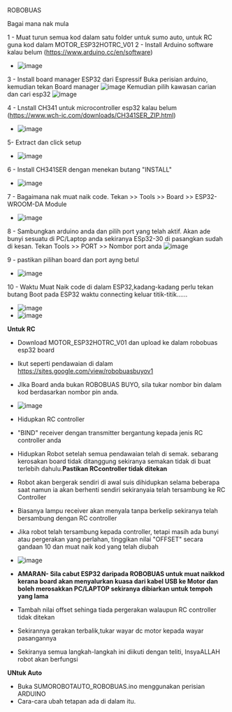 ROBOBUAS

Bagai mana nak mula

1 - Muat turun semua kod dalam satu folder untuk sumo auto, untuk RC guna kod dalam MOTOR_ESP32HOTRC_V01
2 - Install Arduino software kalau belum (https://www.arduino.cc/en/software)
- ![image](https://github.com/user-attachments/assets/d5e1ac11-e52f-4b1e-b002-7e3a9ed0469f)

3 - Install board manager ESP32 dari Espressif
  Buka perisian arduino, kemudian tekan Board manager
  ![image](https://github.com/user-attachments/assets/c13115bf-03bd-4aa9-bd49-6f9ec5910b2d)
  Kemudian pilih kawasan carian dan cari esp32
  ![image](https://github.com/user-attachments/assets/51c9f8da-faf9-4e49-84d8-6df88c9ce2f2)

4 - Lnstall CH341 untuk microcontroller esp32 kalau belum (https://www.wch-ic.com/downloads/CH341SER_ZIP.html)
- ![image](https://github.com/user-attachments/assets/d0805ede-bc56-406c-b553-5c014d1370c2)

5- Extract dan click setup
- ![image](https://github.com/user-attachments/assets/db6584c4-6d27-42fe-b66c-c5376149aeb5)

6 - Install CH341SER dengan menekan butang "INSTALL"
- ![image](https://github.com/user-attachments/assets/d0e25c16-c637-4360-a863-792ecece3bfb)

7 - Bagaimana nak muat naik code. Tekan >> Tools >> Board >> ESP32-WROOM-DA Module
- ![image](https://github.com/user-attachments/assets/326f17ee-cffa-4a50-be4a-181087ee252b)

8 - Sambungkan arduino anda dan pilih port yang telah aktif. Akan ade bunyi sesuatu di PC/Laptop anda sekiranya ESp32-30 di pasangkan sudah di kesan. Tekan Tools >> PORT >> Nombor port anda
![image](https://github.com/user-attachments/assets/a3b698e5-4871-4168-9591-fe34de632508)

9 - pastikan pilihan board dan port ayng betul
- ![image](https://github.com/user-attachments/assets/7f73965b-8ea4-4c4f-b3d6-dc67cd00a48c)


10 - Waktu Muat Naik code di dalam ESP32,kadang-kadang perlu tekan butang Boot pada ESP32 waktu connecting keluar titik-titik......
- ![image](https://github.com/user-attachments/assets/910f7cf3-5f70-49f8-bba0-6b48ae54edd3)
- ![image](https://github.com/user-attachments/assets/92d780cf-f5a8-451f-8d12-6d1ca22ae6fb)



**Untuk RC**
- Download MOTOR_ESP32HOTRC_V01 dan upload ke dalam robobuas esp32 board 
- Ikut seperti pendawaian di dalam https://sites.google.com/view/robobuasbuyov1
- JIka Board anda bukan ROBOBUAS BUYO, sila tukar nombor bin dalam kod berdasarkan nombor pin anda.
- ![image](https://github.com/user-attachments/assets/3e7951b3-e09e-4ede-81b9-f3e0e3a2b73a)

- Hidupkan RC controller
- "BIND" receiver dengan transmitter bergantung kepada jenis RC controller anda
- Hidupkan Robot setelah semua pendawaian telah di semak. sebarang kerosakan board tidak ditanggung sekiranya semakan tidak di buat terlebih dahulu.**Pastikan RCcontroller tidak ditekan**
- Robot akan bergerak sendiri di awal suis dihidupkan selama beberapa saat namun ia akan berhenti sendiri sekiranyaia telah tersambung ke RC Controller
- Biasanya lampu receiver akan menyala tanpa berkelip sekiranya telah bersambung dengan RC controller
- Jika robot telah tersambung kepada controller, tetapi masih ada bunyi atau pergerakan yang perlahan, tinggikan nilai "OFFSET" secara gandaan 10 dan muat naik kod yang telah diubah
- ![image](https://github.com/user-attachments/assets/24fe0820-5f2f-4300-9850-a7cc85b97f7c)

- **AMARAN- Sila cabut ESP32 daripada ROBOBUAS untuk muat naikkod kerana board akan menyalurkan kuasa dari kabel USB ke Motor dan boleh merosakkan PC/LAPTOP sekiranya dibiarkan untuk tempoh yang lama**
- Tambah nilai offset sehinga tiada pergerakan walaupun RC controller tidak ditekan
- Sekirannya gerakan terbalik,tukar wayar dc motor kepada wayar pasangannya
- Sekiranya semua langkah-langkah ini diikuti dengan teliti, InsyaALLAH robot akan berfungsi

**UNtuk Auto**
- Buka SUMOROBOTAUTO_ROBOBUAS.ino menggunakan perisian ARDUINO
- Cara-cara ubah tetapan ada di dalam itu.
